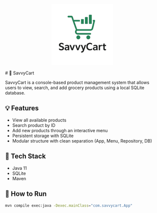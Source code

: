 <p align="center">
  <img src="assets/logo.png" alt="SavvyCart Logo" width="200"/>
</p>
# 🛒 SavvyCart

SavvyCart is a console-based product management system that allows users to view, search, and add grocery products using a local SQLite database.

## 💡 Features

- View all available products
- Search product by ID
- Add new products through an interactive menu
- Persistent storage with SQLite
- Modular structure with clean separation (App, Menu, Repository, DB)

## 🧱 Tech Stack

- Java 11
- SQLite
- Maven

## 🚀 How to Run

```bash
mvn compile exec:java -Dexec.mainClass="com.savvycart.App"
